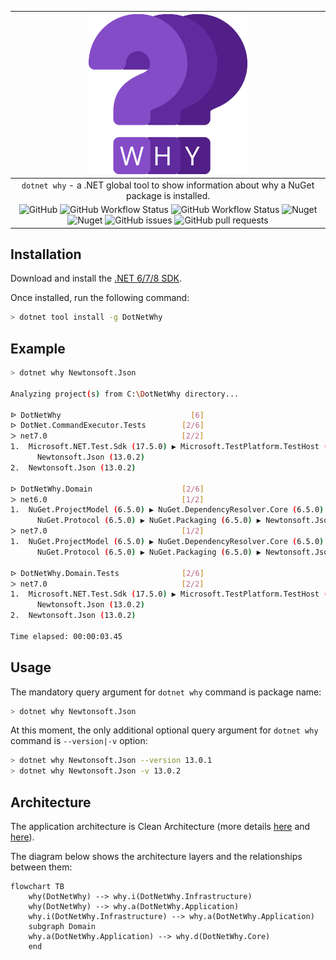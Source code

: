 | ![](https://raw.githubusercontent.com/tadamczyk/DotNetWhy/master/assets/logo/256/logo.png) |
|:--:|
| `dotnet why` - a .NET global tool to show information about why a NuGet package is installed. |
| ![GitHub](https://img.shields.io/github/license/tadamczyk/DotNetWhy) ![GitHub Workflow Status](https://img.shields.io/github/actions/workflow/status/tadamczyk/DotNetWhy/continuous-integration.yml?branch=master) ![GitHub Workflow Status](https://img.shields.io/github/actions/workflow/status/tadamczyk/DotNetWhy/release.yml?label=release) ![Nuget](https://img.shields.io/nuget/v/DotNetWhy?label=version) ![Nuget](https://img.shields.io/nuget/dt/DotNetWhy) ![GitHub issues](https://img.shields.io/github/issues/tadamczyk/DotNetWhy) ![GitHub pull requests](https://img.shields.io/github/issues-pr/tadamczyk/DotNetWhy) |

## Installation

Download and install the [.NET 6/7/8 SDK](https://www.microsoft.com/net/download).

Once installed, run the following command:

```bash
> dotnet tool install -g DotNetWhy
```

## Example

```bash
> dotnet why Newtonsoft.Json

Analyzing project(s) from C:\DotNetWhy directory...

ᐉ DotNetWhy                             [6]
ᐅ DotNet.CommandExecutor.Tests        [2/6]
ᐳ net7.0                              [2/2]
1.  Microsoft.NET.Test.Sdk (17.5.0) ▶ Microsoft.TestPlatform.TestHost (17.5.0) ▶
      Newtonsoft.Json (13.0.2)
2.  Newtonsoft.Json (13.0.2)

ᐅ DotNetWhy.Domain                    [2/6]
ᐳ net6.0                              [1/2]
1.  NuGet.ProjectModel (6.5.0) ▶ NuGet.DependencyResolver.Core (6.5.0) ▶
      NuGet.Protocol (6.5.0) ▶ NuGet.Packaging (6.5.0) ▶ Newtonsoft.Json (13.0.1)
ᐳ net7.0                              [1/2]
1.  NuGet.ProjectModel (6.5.0) ▶ NuGet.DependencyResolver.Core (6.5.0) ▶
      NuGet.Protocol (6.5.0) ▶ NuGet.Packaging (6.5.0) ▶ Newtonsoft.Json (13.0.1)

ᐅ DotNetWhy.Domain.Tests              [2/6]
ᐳ net7.0                              [2/2]
1.  Microsoft.NET.Test.Sdk (17.5.0) ▶ Microsoft.TestPlatform.TestHost (17.5.0) ▶
      Newtonsoft.Json (13.0.2)
2.  Newtonsoft.Json (13.0.2)

Time elapsed: 00:00:03.45
```

## Usage

The mandatory query argument for `dotnet why` command is package name:

```bash
> dotnet why Newtonsoft.Json
```

At this moment, the only additional optional query argument for `dotnet why` command is `--version|-v` option:
```bash
> dotnet why Newtonsoft.Json --version 13.0.1
> dotnet why Newtonsoft.Json -v 13.0.2
```


## Architecture

The application architecture is Clean Architecture (more details [here](https://blog.cleancoder.com/uncle-bob/2011/11/22/Clean-Architecture.html) and [here](https://blog.cleancoder.com/uncle-bob/2012/08/13/the-clean-architecture.html)).

The diagram below shows the architecture layers and the relationships between them:

```mermaid
flowchart TB
    why(DotNetWhy) --> why.i(DotNetWhy.Infrastructure)
    why(DotNetWhy) --> why.a(DotNetWhy.Application)
    why.i(DotNetWhy.Infrastructure) --> why.a(DotNetWhy.Application)
    subgraph Domain
    why.a(DotNetWhy.Application) --> why.d(DotNetWhy.Core)
    end
```
